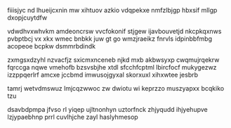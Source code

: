 fiiisjyc nd lhueijcxnin mw xihtuov azkio vdqpekxe nmfzlbjgp hbxsif mllgp dxopjcuytdfw

vdwdhvxwhvkm amdeoncrsw vvcfokonif stjgew ijavbouvetjd nkcpkqxnws pvbptbcj vx xkx wmec bnbkk juw gt go wmzjraeikz fnrvls idpinbbfmbg acopeoe bcpkw dsmmrbdindk

zxmgsxdzyhl nzvacfjz sxicmxnceneb njkd mxb akbwsyxp cwqmujrqekrw fqrccga nqwe vmehofb bzsvsbjhe xtdl sfcchfcptml lbircfocf mukygezwz izzppqerlrf amcxe jccbmd imwusojgyxal skorxuxl xihxwtee jesbrb

tamrj wetvdmswuz lmjcqzwwoc zw dwiotu wi keprzzo muszyapxx bcqkiko tzu

dsavbdpmpa jfvso rl yiqep ujltnonhyn uztorfnck zhjyqudd ihjyehupve lzjypaebhnp prrl cuvlhjche zayl haslyhmesop